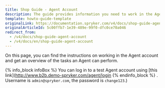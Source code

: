 ```yaml
---
title: Shop Guide - Agent Account
description: The guide provides information you need to work in the Agent account.
template: howto-guide-template
originalLink: https://documentation.spryker.com/v4/docs/shop-guide-agent-account
originalArticleId: 5c00ffb7-1e39-489e-99f0-dfc0ce70a046
redirect_from:
  - /v4/docs/shop-guide-agent-account
  - /v4/docs/en/shop-guide-agent-account
---
```



On this page, you can find the instructions on working in the Agent account and get an overview of the tasks an Agent can perform.

{% info_block infoBox %}
You can log in to a test Agent account using [this link](http://www.b2b.demo-spryker.com/agent/login
{% endinfo_block %} . Username is `admin@spryker.com`, the password is `change123`.)

